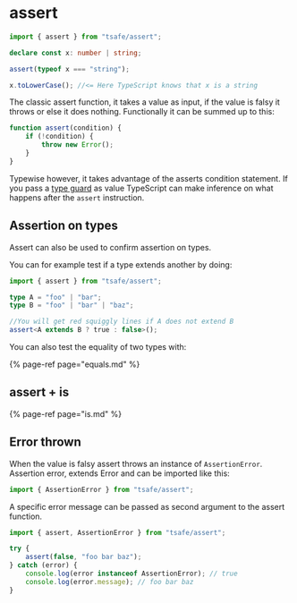 # assert

```typescript
import { assert } from "tsafe/assert";

declare const x: number | string;

assert(typeof x === "string");

x.toLowerCase(); //<= Here TypeScript knows that x is a string
```

The classic assert function, it takes a value as input, if the value is falsy it throws or else it does nothing. Functionally it can be summed up to this:

```typescript
function assert(condition) {
	if (!condition) {
		throw new Error();
	}
}
```

Typewise however, it takes advantage of the asserts condition statement. If you pass a [type guard](https://www.typescriptlang.org/docs/handbook/advanced-types.html#type-guards-and-differentiating-types) as value TypeScript can make inference on what happens after the `assert` instruction.

## Assertion on types

Assert can also be used to confirm assertion on types.

You can for example test if a type extends another by doing:

```typescript
import { assert } from "tsafe/assert";

type A = "foo" | "bar";
type B = "foo" | "bar" | "baz";

//You will get red squiggly lines if A does not extend B
assert<A extends B ? true : false>();
```

You can also test the equality of two types with:

{% page-ref page="equals.md" %}

## assert + is

{% page-ref page="is.md" %}

## Error thrown

When the value is falsy assert throws an instance of `AssertionError`. Assertion error, extends Error and can be imported like this:

```typescript
import { AssertionError } from "tsafe/assert";
```

A specific error message can be passed as second argument to the assert function.

```typescript
import { assert, AssertionError } from "tsafe/assert";

try {
	assert(false, "foo bar baz");
} catch (error) {
	console.log(error instanceof AssertionError); // true
	console.log(error.message); // foo bar baz
}
```
